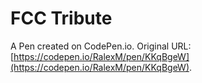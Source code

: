 # FCC Tribute

A Pen created on CodePen.io. Original URL: [https://codepen.io/RalexM/pen/KKqBgeW](https://codepen.io/RalexM/pen/KKqBgeW).

